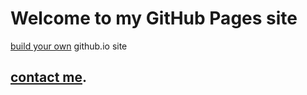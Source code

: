 # Welcome to my GitHub Pages site

[build your own](https://docs.github.com/en/pages/quickstart#creating-your-website) github.io site 

## [contact me](https://jcksnvllxr80.github.io/contact).